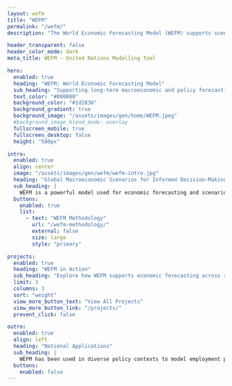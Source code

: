 ```yaml
---
layout: wefm
title: "WEFM"
permalink: "/wefm/"
description: "The World Economic Forecasting Model (WEFM) supports scenario-based macroeconomic forecasting and long-term planning."

header_transparent: false
header_color_mode: dark
meta_title: WEFM – United Nations Modelling Tool

hero:
  enabled: true
  heading: "WEFM: World Economic Forecasting Model"
  sub_heading: "Supporting long-term macroeconomic and policy forecasting through integrated modelling techniques."
  text_color: "#000000"
  background_color: "#1d2830"
  background_gradient: true
  background_image: "/assets/images/gen/home/WEFM.jpeg"
  #background_image_blend_mode: overlay
  fullscreen_mobile: true
  fullscreen_desktop: false
  height: "580px"

intro:
  enabled: true
  align: center
  image: "/assets/images/gen/wefm/wefm-intro.jpg"
  heading: "Global Macroeconomic Scenarios for Informed Decision-Making"
  sub_heading: |
    WEFM is a powerful model used for economic forecasting and scenario planning. It allows simulation of macroeconomic variables including GDP, inflation, employment, investment, and trade in response to a variety of policy and external shocks.
  buttons:
    enabled: true
    list:
      - text: "WEFM Methodology"
        url: "/wefm-methodology/"
        external: false
        size: large
        style: "primary"

projects:
  enabled: true
  heading: "WEFM in Action"
  sub_heading: "Explore how WEFM supports economic forecasting across regions and policy contexts."
  limit: 3
  columns: 3
  sort: "weight"
  view_more_button_text: "View All Projects"
  view_more_button_link: "/projects/"
  prevent_click: false

outro:
  enabled: true
  align: left
  heading: "National Applications"
  sub_heading: |
    WEFM has been used in diverse policy contexts to model employment policies, industrial scenarios, and fiscal sustainability. It helps decision-makers plan for economic resilience and structural transformation.
  buttons:
    enabled: false
---
```

